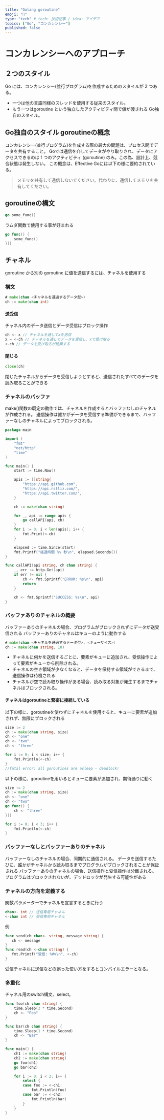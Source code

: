 ```yaml
---
title: "Golang goroutine"
emoji: "🤖"
type: "tech" # tech: 技術記事 / idea: アイデア
topics: ["Go", "コンカレンシー"]
published: false
---
```


# コンカレンシーへのアプローチ
## ２つのスタイル
Go には、コンカレンシー(並行プログラム)を作成するためのスタイルが 2 つある。
- 一つは他の言語同様のスレッドを使用する従来のスタイル。
- もう一つはgoroutine という独立したアクティビティ間で値が渡される Go独自のスタイル。

## Go独自のスタイル goroutineの概念
コンカレンシー(並行プログラム)を作成する際の最大の問題は、プロセス間でデータを共有すること。
Goでは通信を介してデータがやり取りされ、データにアクセスできるのは 1 つのアクティビティ (goroutine) のみ。この為、設計上、競合状態は発生しない。
この概念は、Effective Goには以下の様に要約されている。
>メモリを共有して通信しないでください。代わりに、通信してメモリを共有してください。

## goroutineの構文

```go
go some_func()
```

ラムダ関数で使用する事が好まれる
```go
go func() {
    some_func()
}()
```

## チャネル
goroutine から別の goroutine に値を送信するには、チャネルを使用する

### 構文
```go
# make(chan <チャネルを通過するデータ型>)
ch := make(chan int)
```

#### 送受信
チャネル内のデータ送信とデータ受信はブロック操作
```go
ch <- x // チャネルを通してxを送信
x = <-ch // チャネルを通してデータを受信し、xで受け取る
<-ch // データを受け取るが破棄する
```

#### 閉じる
```go
close(ch)
```
閉じたチャネルからデータを受信しようとすると、送信されたすべてのデータを読み取ることができる

### チャネルのバッファ
make()関数の既定の動作では、チャネルを作成するとバッファなしのチャネルが作成される。
送信操作は誰かがデータを受信する準備ができるまで、バッファーなしのチャネルによってブロックされる。

```go
package main

import (
	"fmt"
	"net/http"
	"time"
)

func main() {
	start := time.Now()

	apis := []string{
		"https://api.github.com",
		"https://api.rstliz.com/",
		"https://api.twitter.com/",
	}

	ch := make(chan string)

	for _, api := range apis {
		go callAPI(api, ch)
	}
	for i := 0; i < len(apis); i++ {
		fmt.Print(<-ch)
	}

	elapsed := time.Since(start)
	fmt.Printf("経過時間 %v 秒\n", elapsed.Seconds())
}

func callAPI(api string, ch chan string) {
	_, err := http.Get(api)
	if err != nil {
		ch <- fmt.Sprintf("ERROR: %s\n", api)
		return
	}

	ch <- fmt.Sprintf("SUCCESS: %s\n", api)
}

```

### バッファありのチャネルの概要
バッファーありのチャネルの場合、プログラムがブロックされずにデータが送受信される
バッファーありのチャネルはキューのように動作する

```go
# make(chan <チャネルを通過するデータ型>, <キューサイズ>)
ch := make(chan string, 10)
```

- チャネルに何かを送信するごとに、要素がキューに追加され、受信操作によって要素がキューから削除される。
- チャネルの空き領域が少なくなると、データを保持する領域ができるまで、送信操作は待機される
- チャネルが空で読み取り操作がある場合、読み取る対象が発生するまでチャネルはブロックされる。

#### チャネルはgoroutineと緊密に接続している

以下の様に、goroutineを使わずにチャネルを使用すると、キューに要素が追加されず、無限にブロックされる
```go
size := 2
ch := make(chan string, size)
ch <- "one"
ch <- "two"
ch <- "three"

for i := 0; i < size; i++ {
    fmt.Println(<-ch)
}
//fatal error: all goroutines are asleep - deadlock!
```

以下の様に、goroutineを用いるとキューに要素が追加され、期待通りに動く
```go
size := 2
ch := make(chan string, size)
ch <- "one"
ch <- "two"
go func() {
	ch <- "three"
}()

for i := 0; i < 3; i++ {
	fmt.Println(<-ch)
}
```

### バッファーなしとバッファーありのチャネル
 バッファーなしのチャネルの場合、同期的に通信される。 データを送信するたびに、誰かがチャネルから読み取るまでプログラムがブロックされることが保証される
 バッファーありのチャネルの場合、送信操作と受信操作は分離される。プログラムはブロックされないが、デッドロックが発生する可能性がある


 ### チャネルの方向を定義する

関数パラメーターでチャネルを宣言するときに行う
 ```go
 chan<- int // 送信専用チャネル
<-chan int // 受信専用チャネル
 ```
例
 ```go
func send(ch chan<- string, message string) {
	ch <- message
}
func read(ch <-chan string) {
    fmt.Printf("受信: %#v\n", <-ch)
}
 ```
受信チャネルに送信などの誤った使い方をするとコンパイルエラーとなる。

### 多重化
チャネル用のswitch構文、select。

```go
func foo(ch chan string) {
    time.Sleep(3 * time.Second)
    ch <- "Foo"
}

func bar(ch chan string) {
    time.Sleep(1 * time.Second)
    ch <- "Bar"
}

func main() {
    ch1 := make(chan string)
    ch2 := make(chan string)
    go foo(ch1)
    go bar(ch2)

    for i := 0; i < 2; i++ {
        select {
        case foo := <-ch1:
            fmt.Println(foo)
        case bar := <-ch2:
            fmt.Println(bar)
        }
    }
}
```
